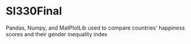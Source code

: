 # SI330Final
Pandas, Numpy, and MatPlotLib used to compare countries' happiness scores and their gender inequality index
